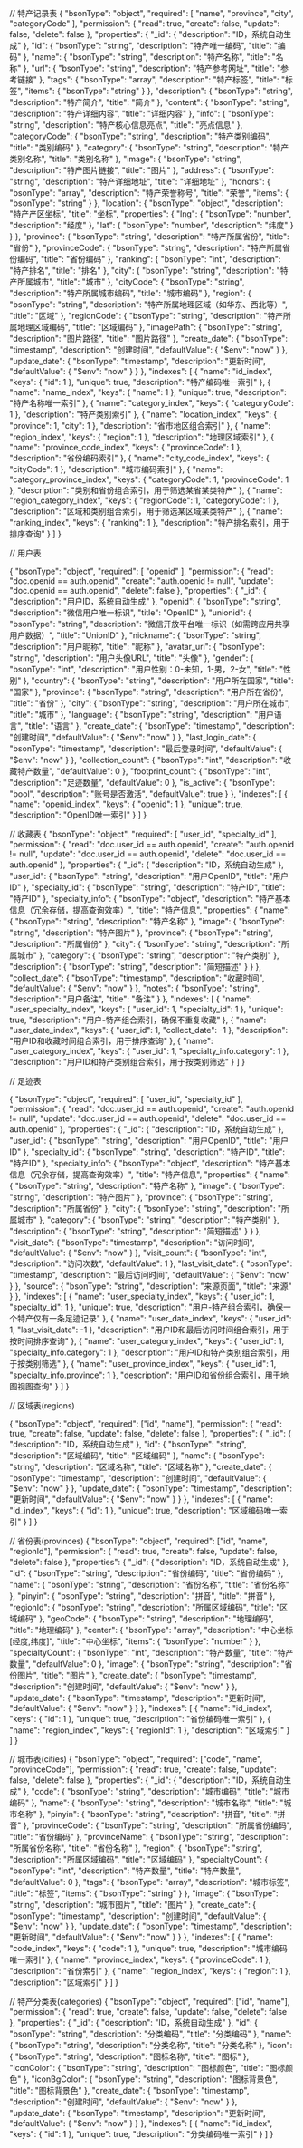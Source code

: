 // 特产记录表
{
  "bsonType": "object",
  "required": [
    "name",
    "province",
    "city",
    "categoryCode"
  ],
  "permission": {
    "read": true,
    "create": false,
    "update": false,
    "delete": false
  },
  "properties": {
    "_id": {
      "description": "ID，系统自动生成"
    },
    "id": {
      "bsonType": "string",
      "description": "特产唯一编码",
      "title": "编码"
    },
    "name": {
      "bsonType": "string",
      "description": "特产名称",
      "title": "名称"
    },
    "url": {
      "bsonType": "string",
      "description": "特产参考网址",
      "title": "参考链接"
    },
    "tags": {
      "bsonType": "array",
      "description": "特产标签",
      "title": "标签",
      "items": {
        "bsonType": "string"
      }
    },
    "description": {
      "bsonType": "string",
      "description": "特产简介",
      "title": "简介"
    },
    "content": {
      "bsonType": "string",
      "description": "特产详细内容",
      "title": "详细内容"
    },
    "info": {
      "bsonType": "string",
      "description": "特产核心信息亮点",
      "title": "亮点信息"
    },
    "categoryCode": {
      "bsonType": "string",
      "description": "特产类别编码",
      "title": "类别编码"
    },
    "category": {
      "bsonType": "string",
      "description": "特产类别名称",
      "title": "类别名称"
    },
    "image": {
      "bsonType": "string",
      "description": "特产图片链接",
      "title": "图片"
    },
    "address": {
      "bsonType": "string",
      "description": "特产详细地址",
      "title": "详细地址"
    },
    "honors": {
      "bsonType": "array",
      "description": "特产荣誉称号",
      "title": "荣誉",
      "items": {
        "bsonType": "string"
      }
    },
    "location": {
      "bsonType": "object",
      "description": "特产产区坐标",
      "title": "坐标",
      "properties": {
        "lng": {
          "bsonType": "number",
          "description": "经度"
        },
        "lat": {
          "bsonType": "number",
          "description": "纬度"
        }
      }
    },
    "province": {
      "bsonType": "string",
      "description": "特产所属省份",
      "title": "省份"
    },
    "provinceCode": {
      "bsonType": "string",
      "description": "特产所属省份编码",
      "title": "省份编码"
    },
    "ranking": {
      "bsonType": "int",
      "description": "特产排名",
      "title": "排名"
    },
    "city": {
      "bsonType": "string",
      "description": "特产所属城市",
      "title": "城市"
    },
    "cityCode": {
      "bsonType": "string",
      "description": "特产所属城市编码",
      "title": "城市编码"
    },
    "region": {
      "bsonType": "string",
      "description": "特产所属地理区域（如华东、西北等）",
      "title": "区域"
    },
    "regionCode": {
      "bsonType": "string",
      "description": "特产所属地理区域编码",
      "title": "区域编码"
    },
    "imagePath": {
      "bsonType": "string",
      "description": "图片路径",
      "title": "图片路径"
    },
    "create_date": {
      "bsonType": "timestamp",
      "description": "创建时间",
      "defaultValue": {
        "$env": "now"
      }
    },
    "update_date": {
      "bsonType": "timestamp",
      "description": "更新时间",
      "defaultValue": {
        "$env": "now"
      }
    }
  },
  "indexes": [
    {
      "name": "id_index",
      "keys": {
        "id": 1
      },
      "unique": true,
      "description": "特产编码唯一索引"
    },
    {
      "name": "name_index",
      "keys": {
        "name": 1
      },
      "unique": true,
      "description": "特产名称唯一索引"
    },
    {
      "name": "category_index",
      "keys": {
        "categoryCode": 1
      },
      "description": "特产类别索引"
    },
    {
      "name": "location_index",
      "keys": {
        "province": 1,
        "city": 1
      },
      "description": "省市地区组合索引"
    },
    {
      "name": "region_index",
      "keys": {
        "region": 1
      },
      "description": "地理区域索引"
    },
    {
      "name": "province_code_index",
      "keys": {
        "provinceCode": 1
      },
      "description": "省份编码索引"
    },
    {
      "name": "city_code_index",
      "keys": {
        "cityCode": 1
      },
      "description": "城市编码索引"
    },
    {
      "name": "category_province_index",
      "keys": {
        "categoryCode": 1,
        "provinceCode": 1
      },
      "description": "类别和省份组合索引，用于筛选某省某类特产"
    },
    {
      "name": "region_category_index",
      "keys": {
        "regionCode": 1,
        "categoryCode": 1
      },
      "description": "区域和类别组合索引，用于筛选某区域某类特产"
    },
    {
      "name": "ranking_index",
      "keys": {
        "ranking": 1
      },
      "description": "特产排名索引，用于排序查询"
    }
  ]
}

// 用户表

{
  "bsonType": "object",
  "required": [
    "openid"
  ],
  "permission": {
    "read": "doc.openid == auth.openid",
    "create": "auth.openid != null",
    "update": "doc.openid == auth.openid",
    "delete": false
  },
  "properties": {
    "_id": {
      "description": "用户ID，系统自动生成"
    },
    "openid": {
      "bsonType": "string",
      "description": "微信用户唯一标识",
      "title": "OpenID"
    },
    "unionid": {
      "bsonType": "string",
      "description": "微信开放平台唯一标识（如需跨应用共享用户数据）",
      "title": "UnionID"
    },
    "nickname": {
      "bsonType": "string",
      "description": "用户昵称",
      "title": "昵称"
    },
    "avatar_url": {
      "bsonType": "string",
      "description": "用户头像URL",
      "title": "头像"
    },
    "gender": {
      "bsonType": "int",
      "description": "用户性别：0-未知，1-男，2-女",
      "title": "性别"
    },
    "country": {
      "bsonType": "string",
      "description": "用户所在国家",
      "title": "国家"
    },
    "province": {
      "bsonType": "string",
      "description": "用户所在省份",
      "title": "省份"
    },
    "city": {
      "bsonType": "string",
      "description": "用户所在城市",
      "title": "城市"
    },
    "language": {
      "bsonType": "string",
      "description": "用户语言",
      "title": "语言"
    },
    "create_date": {
      "bsonType": "timestamp",
      "description": "创建时间",
      "defaultValue": {
        "$env": "now"
      }
    },
    "last_login_date": {
      "bsonType": "timestamp",
      "description": "最后登录时间",
      "defaultValue": {
        "$env": "now"
      }
    },
    "collection_count": {
      "bsonType": "int",
      "description": "收藏特产数量",
      "defaultValue": 0
    },
    "footprint_count": {
      "bsonType": "int",
      "description": "足迹数量",
      "defaultValue": 0
    },
    "is_active": {
      "bsonType": "bool",
      "description": "账号是否激活",
      "defaultValue": true
    }
  },
  "indexes": [
    {
      "name": "openid_index",
      "keys": {
        "openid": 1
      },
      "unique": true,
      "description": "OpenID唯一索引"
    }
  ]
}

// 收藏表
{
  "bsonType": "object",
  "required": [
    "user_id",
    "specialty_id"
  ],
  "permission": {
    "read": "doc.user_id == auth.openid",
    "create": "auth.openid != null",
    "update": "doc.user_id == auth.openid",
    "delete": "doc.user_id == auth.openid"
  },
  "properties": {
    "_id": {
      "description": "ID，系统自动生成"
    },
    "user_id": {
      "bsonType": "string",
      "description": "用户OpenID",
      "title": "用户ID"
    },
    "specialty_id": {
      "bsonType": "string",
      "description": "特产ID",
      "title": "特产ID"
    },
    "specialty_info": {
      "bsonType": "object",
      "description": "特产基本信息（冗余存储，提高查询效率）",
      "title": "特产信息",
      "properties": {
        "name": {
          "bsonType": "string",
          "description": "特产名称"
        },
        "image": {
          "bsonType": "string",
          "description": "特产图片"
        },
        "province": {
          "bsonType": "string",
          "description": "所属省份"
        },
        "city": {
          "bsonType": "string",
          "description": "所属城市"
        },
        "category": {
          "bsonType": "string",
          "description": "特产类别"
        },
        "description": {
          "bsonType": "string",
          "description": "简短描述"
        }
      }
    },
    "collect_date": {
      "bsonType": "timestamp",
      "description": "收藏时间",
      "defaultValue": {
        "$env": "now"
      }
    },
    "notes": {
      "bsonType": "string",
      "description": "用户备注",
      "title": "备注"
    }
  },
  "indexes": [
    {
      "name": "user_specialty_index",
      "keys": {
        "user_id": 1,
        "specialty_id": 1
      },
      "unique": true,
      "description": "用户-特产组合索引，确保不重复收藏"
    },
    {
      "name": "user_date_index",
      "keys": {
        "user_id": 1,
        "collect_date": -1
      },
      "description": "用户ID和收藏时间组合索引，用于排序查询"
    },
    {
      "name": "user_category_index",
      "keys": {
        "user_id": 1,
        "specialty_info.category": 1
      },
      "description": "用户ID和特产类别组合索引，用于按类别筛选"
    }
  ]
}

// 足迹表

{
  "bsonType": "object",
  "required": [
    "user_id",
    "specialty_id"
  ],
  "permission": {
    "read": "doc.user_id == auth.openid",
    "create": "auth.openid != null",
    "update": "doc.user_id == auth.openid",
    "delete": "doc.user_id == auth.openid"
  },
  "properties": {
    "_id": {
      "description": "ID，系统自动生成"
    },
    "user_id": {
      "bsonType": "string",
      "description": "用户OpenID",
      "title": "用户ID"
    },
    "specialty_id": {
      "bsonType": "string",
      "description": "特产ID",
      "title": "特产ID"
    },
    "specialty_info": {
      "bsonType": "object",
      "description": "特产基本信息（冗余存储，提高查询效率）",
      "title": "特产信息",
      "properties": {
        "name": {
          "bsonType": "string",
          "description": "特产名称"
        },
        "image": {
          "bsonType": "string",
          "description": "特产图片"
        },
        "province": {
          "bsonType": "string",
          "description": "所属省份"
        },
        "city": {
          "bsonType": "string",
          "description": "所属城市"
        },
        "category": {
          "bsonType": "string",
          "description": "特产类别"
        },
        "description": {
          "bsonType": "string",
          "description": "简短描述"
        }
      }
    },
    "visit_date": {
      "bsonType": "timestamp",
      "description": "访问时间",
      "defaultValue": {
        "$env": "now"
      }
    },
    "visit_count": {
      "bsonType": "int",
      "description": "访问次数",
      "defaultValue": 1
    },
    "last_visit_date": {
      "bsonType": "timestamp",
      "description": "最后访问时间",
      "defaultValue": {
        "$env": "now"
      }
    },
    "source": {
      "bsonType": "string",
      "description": "来源页面",
      "title": "来源"
    }
  },
  "indexes": [
    {
      "name": "user_specialty_index",
      "keys": {
        "user_id": 1,
        "specialty_id": 1
      },
      "unique": true,
      "description": "用户-特产组合索引，确保一个特产仅有一条足迹记录"
    },
    {
      "name": "user_date_index",
      "keys": {
        "user_id": 1,
        "last_visit_date": -1
      },
      "description": "用户ID和最后访问时间组合索引，用于按时间排序查询"
    },
    {
      "name": "user_category_index",
      "keys": {
        "user_id": 1,
        "specialty_info.category": 1
      },
      "description": "用户ID和特产类别组合索引，用于按类别筛选"
    },
    {
      "name": "user_province_index",
      "keys": {
        "user_id": 1,
        "specialty_info.province": 1
      },
      "description": "用户ID和省份组合索引，用于地图视图查询"
    }
  ]
}

// 区域表(regions)

{
  "bsonType": "object",
  "required": ["id", "name"],
  "permission": {
    "read": true,
    "create": false,
    "update": false,
    "delete": false
  },
  "properties": {
    "_id": {
      "description": "ID，系统自动生成"
    },
    "id": {
      "bsonType": "string",
      "description": "区域编码",
      "title": "区域编码"
    },
    "name": {
      "bsonType": "string",
      "description": "区域名称",
      "title": "区域名称"
    },
    "create_date": {
      "bsonType": "timestamp",
      "description": "创建时间",
      "defaultValue": {
        "$env": "now"
      }
    },
    "update_date": {
      "bsonType": "timestamp",
      "description": "更新时间",
      "defaultValue": {
        "$env": "now"
      }
    }
  },
  "indexes": [
    {
      "name": "id_index",
      "keys": {
        "id": 1
      },
      "unique": true,
      "description": "区域编码唯一索引"
    }
  ]
}

// 省份表(provinces)
{
  "bsonType": "object",
  "required": ["id", "name", "regionId"],
  "permission": {
    "read": true,
    "create": false,
    "update": false,
    "delete": false
  },
  "properties": {
    "_id": {
      "description": "ID，系统自动生成"
    },
    "id": {
      "bsonType": "string",
      "description": "省份编码",
      "title": "省份编码"
    },
    "name": {
      "bsonType": "string",
      "description": "省份名称",
      "title": "省份名称"
    },
    "pinyin": {
      "bsonType": "string",
      "description": "拼音",
      "title": "拼音"
    },
    "regionId": {
      "bsonType": "string",
      "description": "所属区域编码",
      "title": "区域编码"
    },
    "geoCode": {
      "bsonType": "string",
      "description": "地理编码",
      "title": "地理编码"
    },
    "center": {
      "bsonType": "array",
      "description": "中心坐标[经度,纬度]",
      "title": "中心坐标",
      "items": {
        "bsonType": "number"
      }
    },
    "specialtyCount": {
      "bsonType": "int",
      "description": "特产数量",
      "title": "特产数量",
      "defaultValue": 0
    },
    "image": {
      "bsonType": "string",
      "description": "省份图片",
      "title": "图片"
    },
    "create_date": {
      "bsonType": "timestamp",
      "description": "创建时间",
      "defaultValue": {
        "$env": "now"
      }
    },
    "update_date": {
      "bsonType": "timestamp",
      "description": "更新时间",
      "defaultValue": {
        "$env": "now"
      }
    }
  },
  "indexes": [
    {
      "name": "id_index",
      "keys": {
        "id": 1
      },
      "unique": true,
      "description": "省份编码唯一索引"
    },
    {
      "name": "region_index",
      "keys": {
        "regionId": 1
      },
      "description": "区域索引"
    }
  ]
}

// 城市表(cities)
{
  "bsonType": "object",
  "required": ["code", "name", "provinceCode"],
  "permission": {
    "read": true,
    "create": false,
    "update": false,
    "delete": false
  },
  "properties": {
    "_id": {
      "description": "ID，系统自动生成"
    },
    "code": {
      "bsonType": "string",
      "description": "城市编码",
      "title": "城市编码"
    },
    "name": {
      "bsonType": "string",
      "description": "城市名称",
      "title": "城市名称"
    },
    "pinyin": {
      "bsonType": "string",
      "description": "拼音",
      "title": "拼音"
    },
    "provinceCode": {
      "bsonType": "string",
      "description": "所属省份编码",
      "title": "省份编码"
    },
    "provinceName": {
      "bsonType": "string",
      "description": "所属省份名称",
      "title": "省份名称"
    },
    "region": {
      "bsonType": "string",
      "description": "所属区域编码",
      "title": "区域编码"
    },
    "specialtyCount": {
      "bsonType": "int",
      "description": "特产数量",
      "title": "特产数量",
      "defaultValue": 0
    },
    "tags": {
      "bsonType": "array",
      "description": "城市标签",
      "title": "标签",
      "items": {
        "bsonType": "string"
      }
    },
    "image": {
      "bsonType": "string",
      "description": "城市图片",
      "title": "图片"
    },
    "create_date": {
      "bsonType": "timestamp",
      "description": "创建时间",
      "defaultValue": {
        "$env": "now"
      }
    },
    "update_date": {
      "bsonType": "timestamp",
      "description": "更新时间",
      "defaultValue": {
        "$env": "now"
      }
    }
  },
  "indexes": [
    {
      "name": "code_index",
      "keys": {
        "code": 1
      },
      "unique": true,
      "description": "城市编码唯一索引"
    },
    {
      "name": "province_index",
      "keys": {
        "provinceCode": 1
      },
      "description": "省份索引"
    },
    {
      "name": "region_index",
      "keys": {
        "region": 1
      },
      "description": "区域索引"
    }
  ]
}

// 特产分类表(categories)
{
  "bsonType": "object",
  "required": ["id", "name"],
  "permission": {
    "read": true,
    "create": false,
    "update": false,
    "delete": false
  },
  "properties": {
    "_id": {
      "description": "ID，系统自动生成"
    },
    "id": {
      "bsonType": "string",
      "description": "分类编码",
      "title": "分类编码"
    },
    "name": {
      "bsonType": "string",
      "description": "分类名称",
      "title": "分类名称"
    },
    "icon": {
      "bsonType": "string",
      "description": "图标名称",
      "title": "图标"
    },
    "iconColor": {
      "bsonType": "string",
      "description": "图标颜色",
      "title": "图标颜色"
    },
    "iconBgColor": {
      "bsonType": "string",
      "description": "图标背景色",
      "title": "图标背景色"
    },
    "create_date": {
      "bsonType": "timestamp",
      "description": "创建时间",
      "defaultValue": {
        "$env": "now"
      }
    },
    "update_date": {
      "bsonType": "timestamp",
      "description": "更新时间",
      "defaultValue": {
        "$env": "now"
      }
    }
  },
  "indexes": [
    {
      "name": "id_index",
      "keys": {
        "id": 1
      },
      "unique": true,
      "description": "分类编码唯一索引"
    }
  ]
}

